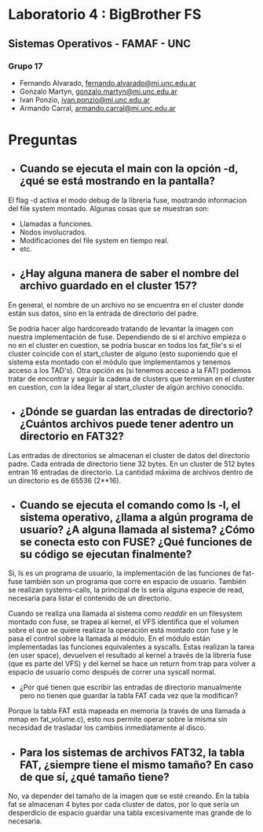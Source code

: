 # Laboratorio 4 : BigBrother FS
## Sistemas Operativos - FAMAF - UNC

### Grupo 17 
- Fernando Alvarado, fernando.alvarado@mi.unc.edu.ar
- Gonzalo Martyn, gonzalo.martyn@mi.unc.edu.ar
- Ivan Ponzio, ivan.ponzio@mi.unc.edu.ar
- Armando Carral, armando.carral@mi.unc.edu.ar

# Preguntas
- Cuando se ejecuta el main con la opción -d, ¿qué se está mostrando en la pantalla?
  -

El flag -d activa el modo debug de la libreria fuse, mostrando informacion del file system montado. Algunas cosas que se muestran son:
* Llamadas a funciones.
* Nodos involucrados.
* Modificaciones del file system en tiempo real.
* etc.

- ¿Hay alguna manera de saber el nombre del archivo guardado en el cluster 157?
  -

En general, el nombre de un archivo no se encuentra en el cluster donde están sus datos, sino en la entrada de directorio del padre.

Se podria hacer algo hardcoreado tratando de levantar la imagen con nuestra implementación de fuse. Dependiendo de si el archivo empieza o no en el cluster en cuestion, se podría buscar en todos los fat_file's si el cluster coincide con el start_cluster de alguno (esto suponiendo que el sistema esta montado con el módulo que implementamos y tenemos acceso a los TAD's). Otra opción es (si tenemos acceso a la FAT) podemos tratar de encontrar y seguir la cadena de clusters que terminan en el cluster en cuestion, con la idea llegar al start_cluster de algún archivo conocido. 


- ¿Dónde se guardan las entradas de directorio? ¿Cuántos archivos puede tener adentro un directorio en FAT32?
  -
Las entradas de directorios se almacenan el cluster de datos del directorio padre. Cada entrada de directorio tiene 32 bytes. En un cluster de 512 bytes entran 16 entradas de directorio.
La cantidad máxima de archivos dentro de un directorio es de 65536 (2**16).

- Cuando se ejecuta el comando como ls -l, el sistema operativo, ¿llama a algún programa de usuario? ¿A alguna llamada al sistema? ¿Cómo se conecta esto con FUSE? ¿Qué funciones de su código se ejecutan finalmente?  
  -
Si, ls es un programa de usuario, la implementación de las funciones de fat-fuse también son un programa que corre en espacio de usuario. También se realizan systems-calls, la principal de ls sería alguna especie de read, necesaria para listar el contenido de un directorio. 

Cuando se realiza una llamada al sistema como *readdir* en un filesystem montado con fuse, se trapea al kernel, el VFS identifica que el volumen sobre el que se quiere realizar la operación está montado con fuse y le pasa el control sobre la llamada al módulo. En el módulo están implementadas las funciones equivalentes a syscalls. Estas realizan la tarea (en user space), devuelven el resultado al kernel a través de la librería fuse (que es parte del VFS) y del kernel se hace un return from trap para volver a espacio de usuario como después de correr una syscall normal.


- ¿Por qué tienen que escribir las entradas de directorio manualmente pero no tienen que guardar la tabla FAT cada vez que la modifican?

Porque la tabla FAT está mapeada en memoria (a través de una llamada a mmap en fat_volume.c), esto nos permite operar sobre la misma sin necesidad de trasladar los cambios inmediatamente al disco.


- Para los sistemas de archivos FAT32, la tabla FAT, ¿siempre tiene el mismo tamaño? En caso de que sí, ¿qué tamaño tiene?
  -
No, va depender del tamaño de la imagen que se esté creando. En la tabla fat se almacenan 4 bytes por cada cluster de datos, por lo que sería un desperdicio de espacio guardar una tabla excesivamente mas grande de lo necesaria.

